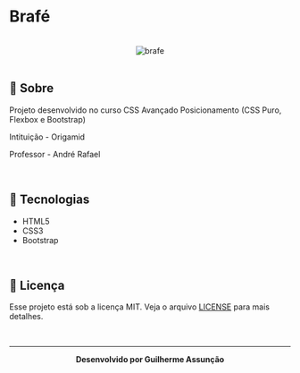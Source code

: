 # Brafé

<br>

<div align="center">
  <img src="Brafé 1/Bootstrap/public/img/brafe-github.svg" alt="brafe">
</div>

<br>

## :bookmark_tabs: Sobre

Projeto desenvolvido no curso CSS Avançado Posicionamento (CSS Puro, Flexbox e Bootstrap)

Intituição - Origamid

Professor - André Rafael

<br>

## :rocket: Tecnologias

- HTML5
- CSS3
- Bootstrap


<br>

## :green_book: Licença 

Esse projeto está sob a licença MIT. Veja o arquivo [LICENSE](LICENSE) para mais detalhes.

<br>

---

<div align="center">
    <b>Desenvolvido por Guilherme Assunção</b>
</div>
